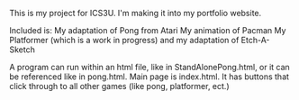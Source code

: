 This is my project for ICS3U. I'm making it into my portfolio website.

Included is:
My adaptation of Pong from Atari
My animation of Pacman
My Platformer (which is a work in progress)
and my adaptation of Etch-A-Sketch

A program can run within an html file, like in StandAlonePong.html, or it can be referenced like in pong.html.
Main page is index.html. It has buttons that click through to all other games (like pong, platformer, ect.)
